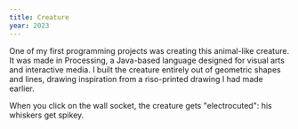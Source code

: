 ```yaml
---
title: Creature
year: 2023
---
```

One of my first programming projects was creating this animal-like creature. It was made in Processing, a Java-based language designed for visual arts and interactive media. I built the creature entirely out of geometric shapes and lines, drawing inspiration from a riso-printed drawing I had made earlier.

<single-image src="_creains.jpg" alt="Creature" width="800px" height="100%"/>

When you click on the wall socket, the creature gets "electrocuted": his whiskers get spikey.
